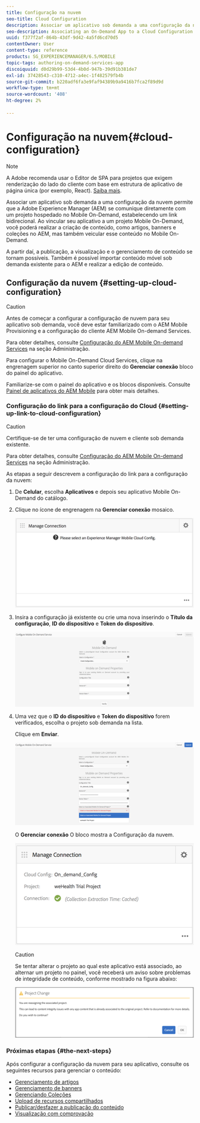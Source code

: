 ```yaml
---
title: Configuração na nuvem
seo-title: Cloud Configuration
description: Associar um aplicativo sob demanda a uma configuração da nuvem permite que a Adobe Experience Manager (AEM) se comunique diretamente com um projeto hospedado no Mobile On-Demand, estabelecendo um link bidirecional. Siga esta página para saber mais.
seo-description: Associating an On-Demand App to a Cloud Configuration allows Adobe Experience Manager (AEM) to communicate directly with a Mobile On-Demand hosted project by establishing a two way link. Follow this page to learn more.
uuid: f377f2af-864b-43df-9d42-4a5fd6cd70d5
contentOwner: User
content-type: reference
products: SG_EXPERIENCEMANAGER/6.5/MOBILE
topic-tags: authoring-on-demand-services-app
discoiquuid: d0d29b99-53d4-4b0d-947b-39d91b381de7
exl-id: 37428543-c310-4712-a4ec-1f482579fb4b
source-git-commit: b220adf6fa3e9faf94389b9a9416b7fca2f89d9d
workflow-type: tm+mt
source-wordcount: '408'
ht-degree: 2%

---
```


# Configuração na nuvem{#cloud-configuration}

>[!NOTE]
>
>A Adobe recomenda usar o Editor de SPA para projetos que exigem renderização do lado do cliente com base em estrutura de aplicativo de página única (por exemplo, React). [Saiba mais](/help/sites-developing/spa-overview.md).

Associar um aplicativo sob demanda a uma configuração da nuvem permite que a Adobe Experience Manager (AEM) se comunique diretamente com um projeto hospedado no Mobile On-Demand, estabelecendo um link bidirecional. Ao vincular seu aplicativo a um projeto Mobile On-Demand, você poderá realizar a criação de conteúdo, como artigos, banners e coleções no AEM, mas também veicular esse conteúdo no Mobile On-Demand.

A partir daí, a publicação, a visualização e o gerenciamento de conteúdo se tornam possíveis. Também é possível importar conteúdo móvel sob demanda existente para o AEM e realizar a edição de conteúdo.

## Configuração da nuvem {#setting-up-cloud-configuration}

>[!CAUTION]
>
>Antes de começar a configurar a configuração de nuvem para seu aplicativo sob demanda, você deve estar familiarizado com o AEM Mobile Provisioning e a configuração do cliente AEM Mobile On-demand Services.
>
>Para obter detalhes, consulte [Configuração do AEM Mobile On-demand Services](/help/mobile/aem-mobile-setup.md) na seção Administração.

Para configurar o Mobile On-Demand Cloud Services, clique na engrenagem superior no canto superior direito do **Gerenciar conexão** bloco do painel do aplicativo.

Familiarize-se com o painel do aplicativo e os blocos disponíveis. Consulte [Painel de aplicativos do AEM Mobile](/help/mobile/mobile-apps-ondemand-application-dashboard.md) para obter mais detalhes.

### Configuração do link para a configuração do Cloud {#setting-up-link-to-cloud-configuration}

>[!CAUTION]
>
>Certifique-se de ter uma configuração de nuvem e cliente sob demanda existente.
>
>Para obter detalhes, consulte [Configuração do AEM Mobile On-demand Services](/help/mobile/aem-mobile-setup.md) na seção Administração.

As etapas a seguir descrevem a configuração do link para a configuração da nuvem:

1. De **Celular**, escolha **Aplicativos** e depois seu aplicativo Mobile On-Demand do catálogo.
1. Clique no ícone de engrenagem na **Gerenciar conexão** mosaico.

   ![chlimage_1-65](assets/chlimage_1-65.png)

1. Insira a configuração já existente ou crie uma nova inserindo o **Título da configuração**, **ID do dispositivo** e **Token do dispositivo**.

   ![chlimage_1-66](assets/chlimage_1-66.png)

1. Uma vez que o **ID do dispositivo** e **Token do dispositivo** forem verificados, escolha o projeto sob demanda na lista.

   Clique em **Enviar**.

   ![chlimage_1-67](assets/chlimage_1-67.png)

   O **Gerenciar conexão** O bloco mostra a Configuração da nuvem.

   ![chlimage_1-68](assets/chlimage_1-68.png)

   >[!CAUTION]
   >
   >Se tentar alterar o projeto ao qual este aplicativo está associado, ao alternar um projeto no painel, você receberá um aviso sobre problemas de integridade de conteúdo, conforme mostrado na figura abaixo:

   ![chlimage_1-69](assets/chlimage_1-69.png)

### Próximas etapas {#the-next-steps}

Após configurar a configuração da nuvem para seu aplicativo, consulte os seguintes recursos para gerenciar o conteúdo:

* [Gerenciamento de artigos](/help/mobile/mobile-on-demand-managing-articles.md)
* [Gerenciamento de banners](/help/mobile/mobile-on-demand-managing-banners.md)
* [Gerenciando Coleções](/help/mobile/mobile-on-demand-managing-collections.md)
* [Upload de recursos compartilhados](/help/mobile/mobile-on-demand-shared-resources.md)
* [Publicar/desfazer a publicação do conteúdo](/help/mobile/mobile-on-demand-publishing-unpublishing.md)
* [Visualização com comprovação](/help/mobile/aem-mobile-manage-ondemand-services.md)
